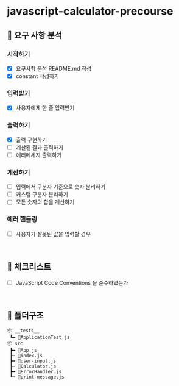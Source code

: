 # javascript-calculator-precourse

## 🚀 요구 사항 분석
### 시작하기

- [x]  요구사항 분석 README.md 작성
- [x]  constant 작성하기

### 입력받기

- [x]  사용자에게 한 줄 입력받기

### 출력하기

- [x]  출력 구현하기
- [ ]  계산된 결과 출력하기
- [ ]  에러메세지 출력하기

### 계산하기

- [ ]  입력에서 구분자 기준으로 숫자 분리하기
- [ ]  커스텀 구분자 분리하기
- [ ]  모든 숫자의 합을 계산하기

### 에러 핸들링

- [ ]  사용자가 잘못된 값을 입력할 경우

<br/>

## 🚨 체크리스트
- [ ]  JavaScript Code Conventions 을 준수하였는가

<br/>

## 📄 폴더구조
```
📦 __tests__
 ┗━ 📜ApplicationTest.js
📦 src
 ┣━ 📜App.js
 ┣━ 📜index.js
 ┣━ 📜user-input.js
 ┣━ 📜Calculator.js
 ┣━ 📜ErrorHandler.js
 ┗━ 📜print-message.js
```